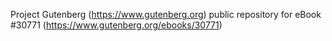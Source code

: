 Project Gutenberg (https://www.gutenberg.org) public repository for eBook #30771 (https://www.gutenberg.org/ebooks/30771)

